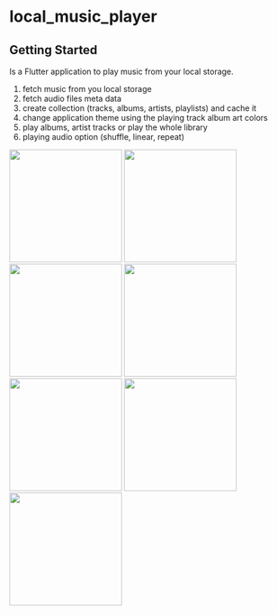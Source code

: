 # local_music_player

## Getting Started

Is a Flutter application to play music from your local storage.

1. fetch music from you local storage
2. fetch audio files meta data 
3. create collection (tracks, albums, artists, playlists) and cache it
4. change application theme using the playing track album art colors
5. play albums, artist tracks or play the whole library
6. playing audio option (shuffle, linear, repeat)

<img src="https://user-images.githubusercontent.com/24971915/130799383-66384ed6-67c9-4dd4-9159-1a403871d28e.png" width="200" /> 
<img src="https://user-images.githubusercontent.com/24971915/130816511-da4760e6-9988-4bf1-a090-7847a305c7f6.png" width="200" /> 
<img src="https://user-images.githubusercontent.com/24971915/130816522-a0dee697-8f58-4bd6-a176-566a45c8ecc7.png" width="200" /> 
<img src="https://user-images.githubusercontent.com/24971915/130816525-861e6719-c782-4e01-b834-b54ac22e8c3c.png" width="200" /> 
<img src="https://user-images.githubusercontent.com/24971915/130816530-99f4469d-e365-477d-a67f-b0aeb5e2f7fb.png" width="200" /> 
<img src="https://user-images.githubusercontent.com/24971915/130816539-810d60e4-3826-4344-b9ac-0169193cab81.png" width="200" /> 
<img src="https://user-images.githubusercontent.com/24971915/130816543-1fc678dc-57e7-4c70-8b37-f3a1879c3826.png" width="200" /> 
